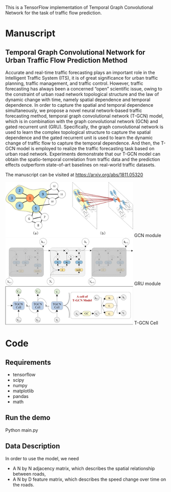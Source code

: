 This is a TensorFlow implementation of Temporal Graph Convolutional Network for the task of traffic flow prediction.


# Manuscript
## Temporal Graph Convolutional Network for Urban Traffic Flow Prediction Method

Accurate and real-time traffic forecasting plays an important role in the Intelligent Traffic System (ITS), it is of great significance for urban traffic planning, traffic management, and traffic control. However, traffic forecasting has always been a concerned “open” scientific issue, owing to the constraint of urban road network topological structure and the law of dynamic change with time, namely spatial dependence and temporal dependence. In order to capture the spatial and temporal dependence simultaneously, we propose a novel neural network-based traffic forecasting method, temporal graph convolutional network (T-GCN) model, which is in combination with the graph convolutional network (GCN) and gated recurrent unit (GRU). Specifically, the graph convolutional network is used to learn the complex topological structure to capture the spatial dependence and the gated recurrent unit is used to learn the dynamic change of traffic flow to capture the temporal dependence. And then, the T-GCN model is employed to realize the traffic forecasting task based on urban road network. Experiments demonstrate that our T-GCN model can obtain the spatio-temporal correlation from traffic data and the prediction effects outperform state-of-art baselines on real-world traffic datasets.


The manuscript can be visited at https://arxiv.org/abs/1811.05320

<img src="pics/gcn.png" width="400px" hight="400px" />
GCN module
<img src="pics/arc.png" width="400px" hight="400px" />
GRU module
<img src="pics/Cell.png" width="400px" hight="400px" />
T-GCN Cell


# Code
## Requirements
* tensorflow
* scipy
* numpy
* matplotlib
* pandas
* math

## Run the demo
Python main.py

## Data Description
In order to use the model, we need
* A N by N adjacency matrix, which describes the spatial relationship between roads, 
* A N by D feature matrix, which describes the speed change over time on the roads.


